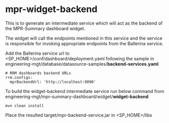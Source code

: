 # mpr-widget-backend

This is to generate an intermediate service which will act as the backend of the MPR-Summary dashboard widget. 

The widget will call the endpoints mentioned in this service and the service is responsible for invoking appropriate endpoints from the Ballerina service.

Add the Ballerina service url to <SP_HOME>/conf/dashboard/deployment.yaml following the sample in engineering-mgt/database/datasource-samples/**backend-services.yaml**

```
# RRM dashboards backend URLs
rrm.configs:
  mprBackendUrl: 'http://localhost:9090'
```

To build the widget-backend intermediate service run below command from 
engineering-mgt/mpr-summary-dashboard/widget/**widget-backend**
```
mvn clean install
```
Place the resulted target/mpr-backend-service.jar in <SP_HOME>/libs
